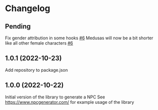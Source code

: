 # Changelog

## Pending
Fix gender attribution in some hooks [#6](https://github.com/Cellule/npc-generator/pull/6)
Medusas will now be a bit shorter like all other female characters [#6](https://github.com/Cellule/npc-generator/pull/6)

## 1.0.1 (2022-10-23)
Add repository to package.json

## 1.0.0 (2022-10-22)
Initial version of the library to generate a NPC
See https://www.npcgenerator.com/ for example usage of the library